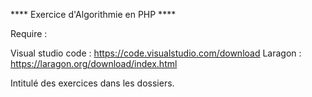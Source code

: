 **** Exercice d'Algorithmie en PHP ****

Require :

Visual studio code : https://code.visualstudio.com/download
Laragon : https://laragon.org/download/index.html

Intitulé des exercices dans les dossiers.
